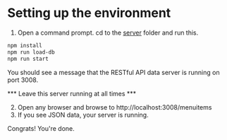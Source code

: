 # Setting up the environment
<!-- Time: 10 min -->
1. Open a command prompt. cd to the [server](../../server) folder and run this.
```bash
npm install
npm run load-db
npm run start
```
You should see a message that the RESTful API data server is running on port 3008. 

*** Leave this server running at all times ***

2. Open any browser and browse to http://localhost:3008/menuitems
3. If you see JSON data, your server is running.

Congrats! You're done.